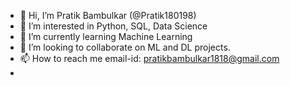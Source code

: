 - 👋 Hi, I’m Pratik Bambulkar (@Pratik180198)
- 👀 I’m interested in Python, SQL, Data Science
- 🌱 I’m currently learning Machine Learning
- 💞️ I’m looking to collaborate on ML and DL projects.
- 📫 How to reach me email-id: pratikbambulkar1818@gmail.com
-            

<!---
Pratik180198/Pratik180198 is a ✨ special ✨ repository because its `README.md` (this file) appears on your GitHub profile.
You can click the Preview link to take a look at your changes.
--->
